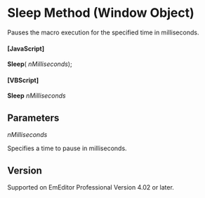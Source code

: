 # Sleep Method (Window Object)

Pauses the macro execution for the specified time in milliseconds.

#### \[JavaScript\]

**Sleep**( _nMilliseconds_);

#### \[VBScript\]

**Sleep** _nMilliseconds_

## Parameters

_nMilliseconds_

Specifies a time to pause in milliseconds.

## Version

Supported on EmEditor Professional Version 4.02 or later.
